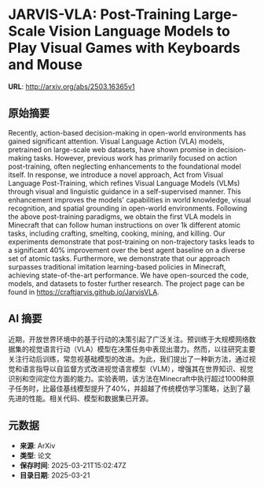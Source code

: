 # JARVIS-VLA: Post-Training Large-Scale Vision Language Models to Play Visual Games with Keyboards and Mouse

**URL**: http://arxiv.org/abs/2503.16365v1

## 原始摘要

Recently, action-based decision-making in open-world environments has gained
significant attention. Visual Language Action (VLA) models, pretrained on
large-scale web datasets, have shown promise in decision-making tasks. However,
previous work has primarily focused on action post-training, often neglecting
enhancements to the foundational model itself. In response, we introduce a
novel approach, Act from Visual Language Post-Training, which refines Visual
Language Models (VLMs) through visual and linguistic guidance in a
self-supervised manner. This enhancement improves the models' capabilities in
world knowledge, visual recognition, and spatial grounding in open-world
environments. Following the above post-training paradigms, we obtain the first
VLA models in Minecraft that can follow human instructions on over 1k different
atomic tasks, including crafting, smelting, cooking, mining, and killing. Our
experiments demonstrate that post-training on non-trajectory tasks leads to a
significant 40% improvement over the best agent baseline on a diverse set of
atomic tasks. Furthermore, we demonstrate that our approach surpasses
traditional imitation learning-based policies in Minecraft, achieving
state-of-the-art performance. We have open-sourced the code, models, and
datasets to foster further research. The project page can be found in
https://craftjarvis.github.io/JarvisVLA.


## AI 摘要

近期，开放世界环境中的基于行动的决策引起了广泛关注。预训练于大规模网络数据集的视觉语言行动（VLA）模型在决策任务中表现出潜力。然而，以往研究主要关注行动后训练，常忽视基础模型的改进。为此，我们提出了一种新方法，通过视觉和语言指导以自监督方式改进视觉语言模型（VLM），增强其在世界知识、视觉识别和空间定位方面的能力。实验表明，该方法在Minecraft中执行超过1000种原子任务时，比最佳基线模型提升了40%，并超越了传统模仿学习策略，达到了最先进的性能。相关代码、模型和数据集已开源。

## 元数据

- **来源**: ArXiv
- **类型**: 论文
- **保存时间**: 2025-03-21T15:02:47Z
- **目录日期**: 2025-03-21
